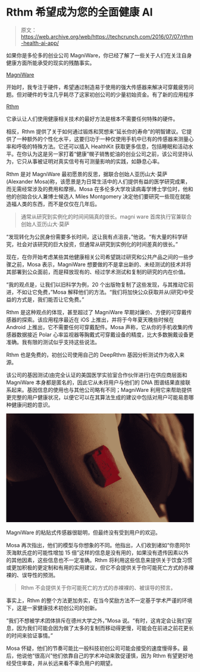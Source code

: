 # Rthm 希望成为您的全面健康 AI 

> 原文：<https://web.archive.org/web/https://techcrunch.com/2016/07/07/rthm-health-ai-app/>

如果你是多伦多的创业公司 MagniWare，你已经了解了一些关于人们在关注自身健康方面所能承受的现实的残酷事实。

[MagniWare](https://web.archive.org/web/20230213013350/https://www.magniware.io/)

开始时，我专注于硬件，希望通过制造易于使用的强大传感器来解决可穿戴疲劳问题。但对硬件的专注几乎耗尽了这家初创公司的少量初始资金。有了新的应用程序

[Rthm](https://web.archive.org/web/20230213013350/https://getrthm.com/)

它承认让人们使用健康相关技术的最好方法是根本不需要任何特殊的硬件。

相反，Rthm 提供了关于如何通过锻炼和冥想来“延长你的寿命”的明智建议。它提供了一种额外的个性化水平，这要归功于一种仅使用手机中已有的传感器来测量心率和呼吸的特殊方法。它还可以插入 HealthKit 获取更多信息，包括睡眠和活动水平。在你认为这是另一家打着“健康”幌子销售蛇油的创业公司之前，该公司坚持认为，它只从事被证明对真实信号有可测量影响的实践，如静息心率。

Rthm 是对 MagniWare 最初愿景的反思，据联合创始人亚历山大·莫萨(Alexander Mosa)称，该愿景是为日常生活中的人们提供有益的医学研究成果，而无需经常涉及的费用和摩擦。Mosa 在多伦多大学攻读病毒学博士学位时，他和他的创始合伙人兼博士候选人 Miles Montgomery 决定他们要研究一些现在就能造福人类的东西，而不是仅仅在几年后。

> 通常从研究到实例化的时间间隔真的很长。magni ware 首席执行官兼联合创始人亚历山大·莫萨

“发现转化为公民身份需要多长时间，这让我有点沮丧，”他说。“有大量的科学研究，社会对该研究的巨大投资，但通常从研究到实例化的时间差真的很长。”

现在，在你开始考虑某些其他健康相关公司希望跳过研究和公共产品之间的一些步骤之前，Mosa 表示，MagniWare 想要做的不是拿出新的、未经测试的技术并将其部署到公众面前，而是释放现有的、经过学术测试和复制的研究的内在价值。

“我的观点是，让我们以旧科学为例，20 个出版物复制了这些发现，与其推动它前进，不如让它免费，”Mosa 解释他们的方法。“我们将加快公众获取并从(研究)中受益的方式是，我们能否让它免费。”

Rthm 是这种观点的体现，甚至超过了 MagniWare 早期对廉价、方便的可穿戴传感器的探索。该应用程序最近在 iOS 上推出，并将于今年夏天晚些时候在 Android 上推出，它不需要任何可穿戴配件。Mosa 声称，它从你的手机收集的传感器数据接近 Polar 心率监视器等胸戴式可穿戴设备的精度，比大多数腕戴设备更准确。我有限的测试似乎支持这些说法。

Rthm 也是免费的，初创公司使用自己的 DeepRthm 基因分析测试作为收入来源。

该公司的基因测试(由完全认证的美国医学实验室合作伙伴进行)在供应商层面和 MagniWare 本身都是匿名的，因此它从未将用户与他们的 DNA 图谱结果直接联系起来。基因信息的使用也与其他公司略有不同；MagniWare 利用它来帮助提供更完整的用户健康状况，以便它可以在其算法生成的建议中包括对用户可能易患哪种健康问题的意识。

[![MagniWare's stick-on sensor was clever, but ultimately didn't catch on with users.](img/8e6d062dbaad0174c1c5a90482a99757.png)](https://web.archive.org/web/20230213013350/https://techcrunch.com/wp-content/uploads/2016/07/17326339942_423c533015_b.jpg)

MagniWare 的粘贴式传感器很聪明，但最终没有受到用户的欢迎。

Mosa 再次指出，他们的模型与你想象的不同。他指出，人们收到诸如“你患阿尔茨海默氏症的可能性增加 15 倍”这样的信息是没有用的，如果没有遗传因素以外的其他因素，这些信息也不一定准确。Rthm 将利用这些信息来提供关于饮食习惯或更加积极的更定制和有用的实用建议，但它不会提供关于你可能死亡方式的赤裸裸的、误导性的预测。

> Rthm 不会提供关于你可能死亡的方式的赤裸裸的、被误导的预言。

事实上，Rthm 的整个方法更加务实，在当今奖励方法不一定基于学术严谨的环境下，这是一家健康技术初创公司的创新。

“我们不想被学术团体排斥在德州大学之外，”Mosa 说。“有时，这肯定会让我们窒息，因为我们可能会因为做了太多的复制而移动得更慢，可能会在前进之前花更长的时间来验证事情。”

Mosa 怀疑，他们的节奏可能比一般科技初创公司可能会接受的速度慢得多。最后，他说他“很高兴”他们依靠自己的学术冲动来敦促谨慎，因为 Rthm 有望更好地经受住审查，并从长远来看不辜负用户的期望。
